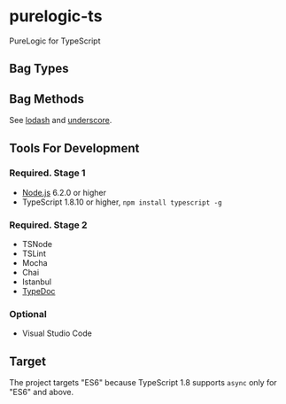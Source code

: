 # purelogic-ts

PureLogic for TypeScript

## Bag Types

## Bag Methods

See [lodash](https://lodash.com/docs) and [underscore](http://underscorejs.org/).

## Tools For Development

### Required. Stage 1

- [Node.js](https://nodejs.org/en/) 6.2.0 or higher
- TypeScript 1.8.10 or higher, `npm install typescript -g`

### Required. Stage 2

- TSNode
- TSLint
- Mocha
- Chai
- Istanbul
- [TypeDoc](http://typedoc.io/)

### Optional

- Visual Studio Code

## Target

The project targets "ES6" because TypeScript 1.8 supports `async` only for "ES6" and above.
